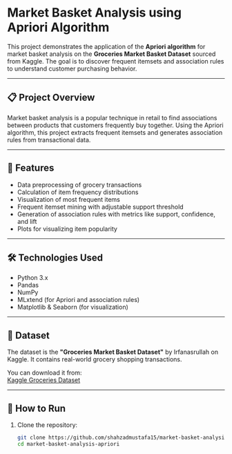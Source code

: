 # Market Basket Analysis using Apriori Algorithm

This project demonstrates the application of the **Apriori algorithm** for market basket analysis on the **Groceries Market Basket Dataset** sourced from Kaggle. The goal is to discover frequent itemsets and association rules to understand customer purchasing behavior.

---

## 📋 Project Overview

Market basket analysis is a popular technique in retail to find associations between products that customers frequently buy together. Using the Apriori algorithm, this project extracts frequent itemsets and generates association rules from transactional data.

---

## 🚀 Features

- Data preprocessing of grocery transactions
- Calculation of item frequency distributions
- Visualization of most frequent items
- Frequent itemset mining with adjustable support threshold
- Generation of association rules with metrics like support, confidence, and lift
- Plots for visualizing item popularity

---

## 🛠️ Technologies Used

- Python 3.x
- Pandas
- NumPy
- MLxtend (for Apriori and association rules)
- Matplotlib & Seaborn (for visualization)

---

## 📁 Dataset

The dataset is the **"Groceries Market Basket Dataset"** by Irfanasrullah on Kaggle. It contains real-world grocery shopping transactions.

You can download it from:  
[Kaggle Groceries Dataset](https://www.kaggle.com/datasets/irfanasrullah/groceries)

---

## 🔧 How to Run

1. Clone the repository:
   ```bash
   git clone https://github.com/shahzadmustafa15/market-basket-analysis-apriori.git
   cd market-basket-analysis-apriori
